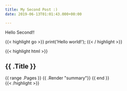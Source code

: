 ```yaml
---
title: My Second Post :)
date: 2019-06-13T01:01:43.000+00:00

---
```

Hello Second!!

{{< highlight go >}}
print('Hello world!');
{{< / highlight >}}

{{< highlight html >}}
<section id="main">
<div>
<h1 id="title">{{ .Title }}</h1>
{{ range .Pages }}
{{ .Render "summary"}}
{{ end }}
</div>
</section>
{{< /highlight >}}